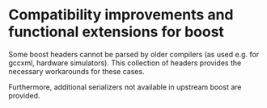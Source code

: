 # Compatibility improvements and functional extensions for boost

Some boost headers cannot be parsed by older compilers (as used e.g. for gccxml, hardware simulators).
This collection of headers provides the necessary workarounds for these cases.

Furthermore, additional serializers not available in upstream boost are provided.
